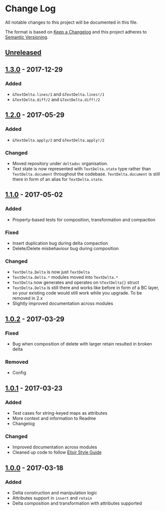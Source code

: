 # Change Log
All notable changes to this project will be documented in this file.

The format is based on [Keep a Changelog](http://keepachangelog.com/)
and this project adheres to [Semantic Versioning](http://semver.org/).

## [Unreleased]

## [1.3.0] - 2017-12-29
### Added
  - `&TextDelta.lines/1` and `&TextDelta.lines!/1`
  - `&TextDelta.diff/2` and `&TextDelta.diff!/2`

## [1.2.0] - 2017-05-29
### Added
  - `&TextDelta.apply/2` and `&TextDelta.apply!/2`

### Changed
  - Moved repository under `deltadoc` organisation.
  - Text state is now represented with `TextDelta.state` type rather than
    `TextDelta.document` throughout the codebase. `TextDelta.document` is still
    there in form of an alias for `TextDelta.state`.

## [1.1.0] - 2017-05-02
### Added
  - Property-based tests for composition, transformation and compaction

### Fixed
  - Insert duplication bug during delta compaction
  - Delete/Delete misbehaviour bug during composition

### Changed
  - `TextDelta.Delta` is now just `TextDelta`
  - `TextDelta.Delta.*` modules moved into `TextDelta.*`
  - `TextDelta` now generates and operates on `%TextDelta{}` struct
  - `TextDelta.Delta` is still there and works like before in form of a BC
    layer, so your existing code would still work while you upgrade. To be
    removed in 2.x
  - Slightly improved documentation across modules

## [1.0.2] - 2017-03-29
### Fixed
  - Bug when composition of delete with larger retain resulted in broken delta

### Removed
  - Config

## [1.0.1] - 2017-03-23
### Added
  - Test cases for string-keyed maps as attributes
  - More context and information to Readme
  - Changelog

### Changed
  - Improved documentation across modules
  - Cleaned up code to follow [Elixir Style Guide](https://github.com/christopheradams/elixir_style_guide)

## [1.0.0] - 2017-03-18
### Added
  - Delta construction and manipulation logic
  - Attributes support in `insert` and `retain`
  - Delta composition and transformation with attributes supported

[Unreleased]: https://github.com/everzet/text_delta/compare/v1.3.0...HEAD
[1.3.0]: https://github.com/everzet/text_delta/compare/v1.2.0...v1.3.0
[1.2.0]: https://github.com/everzet/text_delta/compare/v1.1.0...v1.2.0
[1.1.0]: https://github.com/everzet/text_delta/compare/v1.0.2...v1.1.0
[1.0.2]: https://github.com/everzet/text_delta/compare/v1.0.1...v1.0.2
[1.0.1]: https://github.com/everzet/text_delta/compare/v1.0.0...v1.0.1
[1.0.0]: https://github.com/everzet/text_delta/compare/cdaf5769ba3abb36aa6a6e2431662164a5a30945...v1.0.0
